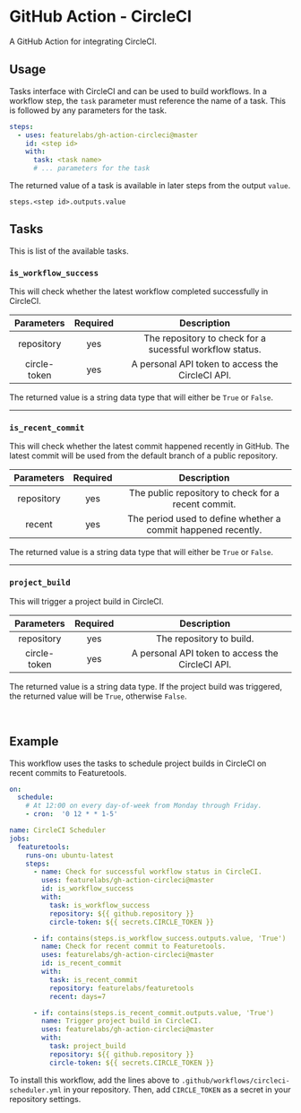 # GitHub Action - CircleCI

A GitHub Action for integrating CircleCI.

## Usage

Tasks interface with CircleCI and can be used to build workflows. In a workflow step, the `task` parameter must reference the name of a task. This is followed by any parameters for the task.

```yaml
steps:
  - uses: featurelabs/gh-action-circleci@master
    id: <step id>
    with:
      task: <task name>
      # ... parameters for the task
```

The returned value of a task is available in later steps from the output `value`.

```
steps.<step id>.outputs.value
```

## Tasks

This is list of the available tasks.

### `is_workflow_success`

This will check whether the latest workflow completed successfully in CircleCI. 

|  Parameters  | Required |                  Description                     |
|:------------:|:--------:|:------------------------------------------------:|
|  repository  |    yes   |    The repository to check for a sucessful workflow status.   |
| circle-token |    yes   | A personal API token to access the CircleCI API. |

The returned value is a string data type that will either be `True` or `False`.

<hr>

### `is_recent_commit`

This will check whether the latest commit happened recently in GitHub. The latest commit will be used from the default branch of a public repository.

|  Parameters  | Required | Description |
|:------------:|:--------:|:-----------:|
|  repository  |    yes   | The public repository to check for a recent commit. |
|    recent    |    yes   | The period used to define whether a commit happened recently. |

The returned value is a string data type that will either be `True` or `False`.

<hr>

### `project_build`

This will trigger a project build in CircleCI.

|  Parameters  | Required | Description |
|:------------:|:--------:|:-----------:|
|  repository  |    yes   | The repository to build. |
| circle-token |    yes   | A personal API token to access the CircleCI API. |

The returned value is a string data type. If the project build was triggered, the returned value will be `True`, otherwise `False`. 

<br>

## Example

This workflow uses the tasks to schedule project builds in CircleCI on recent commits to Featuretools.

```yaml
on:
  schedule:
    # At 12:00 on every day-of-week from Monday through Friday.
    - cron:  '0 12 * * 1-5'

name: CircleCI Scheduler
jobs:
  featuretools:
    runs-on: ubuntu-latest
    steps:
      - name: Check for successful workflow status in CircleCI.
        uses: featurelabs/gh-action-circleci@master
        id: is_workflow_success
        with:
          task: is_workflow_success
          repository: ${{ github.repository }}
          circle-token: ${{ secrets.CIRCLE_TOKEN }}

      - if: contains(steps.is_workflow_success.outputs.value, 'True')
        name: Check for recent commit to Featuretools.
        uses: featurelabs/gh-action-circleci@master
        id: is_recent_commit
        with:
          task: is_recent_commit
          repository: featurelabs/featuretools
          recent: days=7

      - if: contains(steps.is_recent_commit.outputs.value, 'True')
        name: Trigger project build in CircleCI.
        uses: featurelabs/gh-action-circleci@master
        with:
          task: project_build
          repository: ${{ github.repository }}
          circle-token: ${{ secrets.CIRCLE_TOKEN }}
```

To install this workflow, add the lines above to `.github/workflows/circleci-scheduler.yml` in your repository. Then, add `CIRCLE_TOKEN` as a secret in your repository settings.
